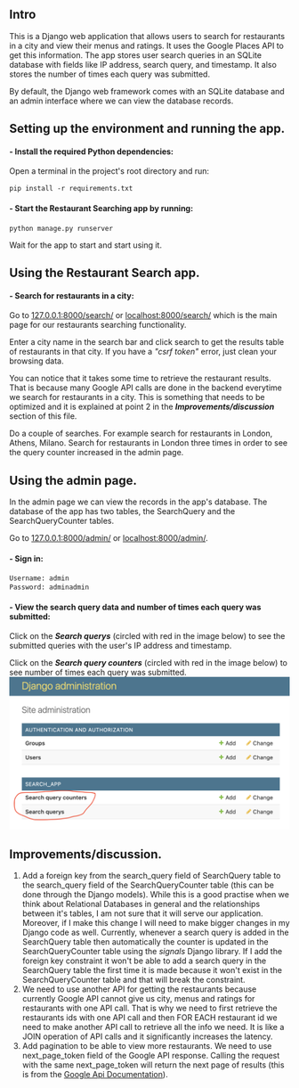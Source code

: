 ## Intro

This is a Django web application that allows users
to search for restaurants in a city and view their menus and ratings. It uses the Google Places API to get this information.
The app stores user search queries in an SQLite database with fields like IP address, search query, and timestamp.
It also stores the number of times each query was submitted.

By default, the Django web framework comes with an SQLite database and an admin interface where we can view the database
records.

## Setting up the environment and running the app.

#### - Install the required Python dependencies:
Open a terminal in the project's root directory and run:
```
pip install -r requirements.txt  
```
#### - Start the Restaurant Searching app by running:
```
python manage.py runserver
```
Wait for the app to start and start using it.
## Using the Restaurant Search app.

#### - Search for restaurants in a city:
Go to [127.0.0.1:8000/search/](127.0.0.1:8000/search/) or [localhost:8000/search/](localhost:8000/search/)
which is the main page for our restaurants searching functionality.

Enter a city name in the search bar and click search to get the results table of restaurants in that city.
If you have a _"csrf token"_ error, just clean your browsing data.

You can notice that it takes some time to retrieve the restaurant results. That is because many Google 
API calls are done in the backend everytime we search for restaurants in a city. This is something that needs to be optimized
and it is explained at point 2 in the **_Improvements/discussion_** section of this file.

Do a couple of searches. For example search for restaurants in London, Athens, Milano. 
Search for restaurants in London three times in  order to see the query counter increased in the admin page. 

## Using the admin page.
In the admin page we can view the records in the app's database.
The database of the app has two tables, the SearchQuery and the SearchQueryCounter tables.

Go to [127.0.0.1:8000/admin/](127.0.0.1:8000/admin/) or [localhost:8000/admin/](localhost:8000/admin/).
#### - Sign in:
```
Username: admin 
Password: adminadmin
```
#### - View the search query data and number of times each query was submitted:

Click on the **_Search querys_** (circled with red in the image below) to see the submitted queries with the user's IP address 
and timestamp.

Click on the **_Search query counters_** (circled with red in the image below) to see number of times each query was submitted.
![](images/admin_page.png)



## Improvements/discussion.

1. Add a foreign key from the search_query field of SearchQuery table to the search_query field of the 
SearchQueryCounter table (this can be done through the Django models). While this is a good practise when
we think about Relational Databases in general and the relationships between it's tables, I am not sure that it will
serve our application. 
Moreover, if I make this change I will need to make bigger changes in my Django code as well.
Currently, whenever a search query is added in the SearchQuery table then automatically the counter
is updated in the SearchQueryCounter table using the _signals_ Django library. If I add the foreign key 
constraint it won't be able to add a search query in the SearchQuery table the first time it is made because it won't 
exist in the SearchQueryCounter table and that will break the constraint.
2. We need to use another API for getting the restaurants because currently Google API cannot give us 
city, menus and ratings for restaurants with one API call. That is why we need to first retrieve the restaurants ids 
with one API call and then FOR EACH restaurant id we need to make another API call to retrieve all the info we need. 
It is like a JOIN operation of API calls and it significantly increases the latency.
3. Add pagination to be able to view more restaurants. We need to use next_page_token field of the Google API response.
Calling the request with the same next_page_token will return the next page of results (this is from the 
[Google Api Documentation](https://developers.google.com/maps/documentation/places/web-service/search-text)).

   